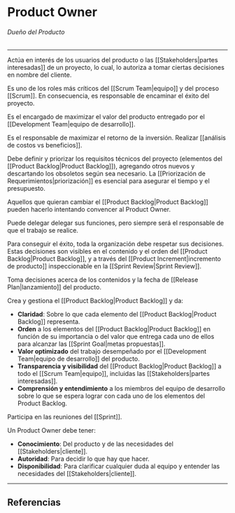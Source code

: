 # Product Owner
###### Dueño del Producto
---

Actúa en interés de los usuarios del producto o las [[Stakeholders|partes interesadas]] de un proyecto, lo cual, lo autoriza a tomar ciertas decisiones en nombre del cliente.

Es uno de los roles más críticos del [[Scrum Team|equipo]] y del proceso [[Scrum]]. En consecuencia, es responsable de encaminar el éxito del proyecto.

Es el encargado de maximizar el valor del producto entregado por el [[Development Team|equipo de desarrollo]].

Es el responsable de maximizar el retorno de la inversión. Realizar [[análisis de costos vs beneficios]].

Debe definir y priorizar los requisitos técnicos del proyecto (elementos del [[Product Backlog|Product Backlog]]), agregando otros nuevos y descartando los obsoletos según sea necesario. La [[Priorización de Requerimientos|priorización]] es esencial para asegurar el tiempo y el presupuesto.

Aquellos que quieran cambiar el [[Product Backlog|Product Backlog]] pueden hacerlo intentando convencer al Product Owner.

Puede delegar delegar sus funciones, pero siempre será el responsable de que el trabajo se realice.

Para conseguir el éxito, toda la organización debe respetar sus decisiones. Estas decisiones son visibles en el contenido y el orden del [[Product Backlog|Product Backlog]], y a través del [[Product Increment|incremento de producto]] inspeccionable en la [[Sprint Review|Sprint Review]].

Toma decisiones acerca de los contenidos y la fecha de [[Release Plan|lanzamiento]] del producto.

Crea y gestiona el [[Product Backlog|Product Backlog]] y da:
- **Claridad**: Sobre lo que cada elemento del [[Product Backlog|Product Backlog]] representa.
- **Orden** a los elementos del [[Product Backlog|Product Backlog]] en función de su importancia o del valor que entrega cada uno de ellos para alcanzar las [[Sprint Goal|metas propuestas]].
- **Valor optimizado** del trabajo desempeñado por el [[Development Team|equipo de desarrollo]] del producto.
- **Transparencia y visibilidad** del [[Product Backlog|Product Backlog]] a todo el [[Scrum Team|equipo]], incluidas las [[Stakeholders|partes interesadas]].
- **Comprensión y entendimiento** a los miembros del equipo de desarrollo sobre lo que se espera lograr con cada uno de los elementos del Product Backlog.

Participa en las reuniones del [[Sprint]].

Un Product Owner debe tener:
- **Conocimiento**: Del producto y de las necesidades del [[Stakeholders|cliente]].
- **Autoridad**: Para decidir lo que hay que hacer.
- **Disponibilidad**: Para clarificar cualquier duda al equipo y entender las necesidades del [[Stakeholders|cliente]].

---

## Referencias